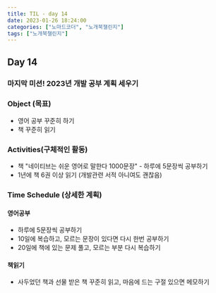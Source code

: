 ```yaml
---
title: TIL - day 14
date: 2023-01-26 18:24:00
categories: ["노마드코더", "노개북챌린지"]
tags: ["노개북챌린지"]
---
```


## Day 14

### 마지막 미션! 2023년 개발 공부 계획 세우기

### Object (목표)

- 영어 공부 꾸준히 하기
- 책 꾸준히 읽기

### Activities(구체적인 활동)

- 책 "네이티브는 쉬운 영어로 말한다 1000문장" - 하루에 5문장씩 공부하기
- 1년에 책 6권 이상 읽기 (개발관련 서적 아니여도 괜찮음)

### Time Schedule (상세한 계획)

#### 영어공부

- 하루에 5문장씩 공부하기
- 10일에 복습하고, 모르는 문장이 있다면 다시 한번 공부하기
- 20일에 책에 있는 문제 풀고, 모르는 부분 다시 복습하기

#### 책읽기

- 사두었던 책과 선물 받은 책 꾸준히 읽고, 마음에 드는 구절 있으면 메모하기
